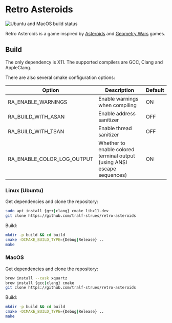 # Retro Asteroids
![Ubuntu and MacOS build status](https://github.com/tralf-strues/retro-asteroids/actions/workflows/build.yml/badge.svg?branch=main)

Retro Asteroids is a game inspired by [Asteroids](https://en.wikipedia.org/wiki/Asteroids_(video_game)) and [Geometry Wars](https://en.wikipedia.org/wiki/Geometry_Wars) games.

## Build

The only dependency is X11. The supported compilers are GCC, Clang and AppleClang.

There are also several cmake configuration options:

Option                     | Description                                                             | Default
---------------------------|-------------------------------------------------------------------------|--------
RA_ENABLE_WARNINGS         | Enable warnings when compiling                                          | ON
RA_BUILD_WITH_ASAN         | Enable address sanitizer                                                | OFF
RA_BUILD_WITH_TSAN         | Enable thread sanitizer                                                 | OFF
RA_ENABLE_COLOR_LOG_OUTPUT | Whether to enable colored terminal output (using ANSI escape sequences) | ON

### Linux (Ubuntu)
Get dependencies and clone the repository:
```bash
sudo apt install {g++|clang} cmake libx11-dev
git clone https://github.com/tralf-strues/retro-asteroids
```

Build:
```bash
mkdir -p build && cd build
cmake -DCMAKE_BUILD_TYPE={Debug|Release} ..
make
```

### MacOS
Get dependencies and clone the repository:
```bash
brew install --cask xquartz
brew install {gcc|clang} cmake
git clone https://github.com/tralf-strues/retro-asteroids
```

Build:
```bash
mkdir -p build && cd build
cmake -DCMAKE_BUILD_TYPE={Debug|Release} ..
make
```
